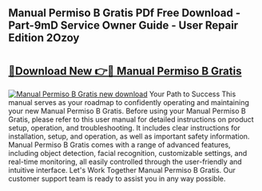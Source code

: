 ## Manual Permiso B Gratis PDf Free Download - Part-9mD Service Owner Guide - User Repair Edition 2Ozoy

# <h2><a href="http://cf23870.oget.top/?id=Manual+Permiso+B+Gratis">🔗Download New 👉🔴 Manual Permiso B Gratis</a></h2>

[![Manual Permiso B Gratis new download](https://i.imgur.com/5g1atiW.png)](http://cf23870.oget.top/?id=Manual+Permiso+B+Gratis)
Your Path to Success This manual serves as your roadmap to confidently operating and maintaining your new Manual Permiso B Gratis. Before using your Manual Permiso B Gratis, please refer to this user manual for detailed instructions on product setup, operation, and troubleshooting. It includes clear instructions for installation, setup, and operation, as well as important safety information. Manual Permiso B Gratis comes with a range of advanced features, including object detection, facial recognition, customizable settings, and real-time monitoring, all easily controlled through the user-friendly and intuitive interface. Let's Work Together Manual Permiso B Gratis. Our customer support team is ready to assist you in any way possible.
